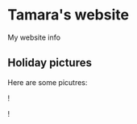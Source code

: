 # Tamara's website

My website info

## Holiday pictures

Here are some picutres:

! [](https://duckduckgo.com/?q=Climbing&ia=images&iax=images&iai=https%3A%2F%2Fwww.skyblueoverland.com%2Fwp-content%2Fuploads%2F20110828-AdobeStock_109651411-scaled.jpg)

! [](https://duckduckgo.com/?q=Climbing&ia=images&iax=images&iai=https%3A%2F%2Fhdqwalls.com%2Fwallpapers%2Fgirl-mountain-climber-5k-ml.jpg)